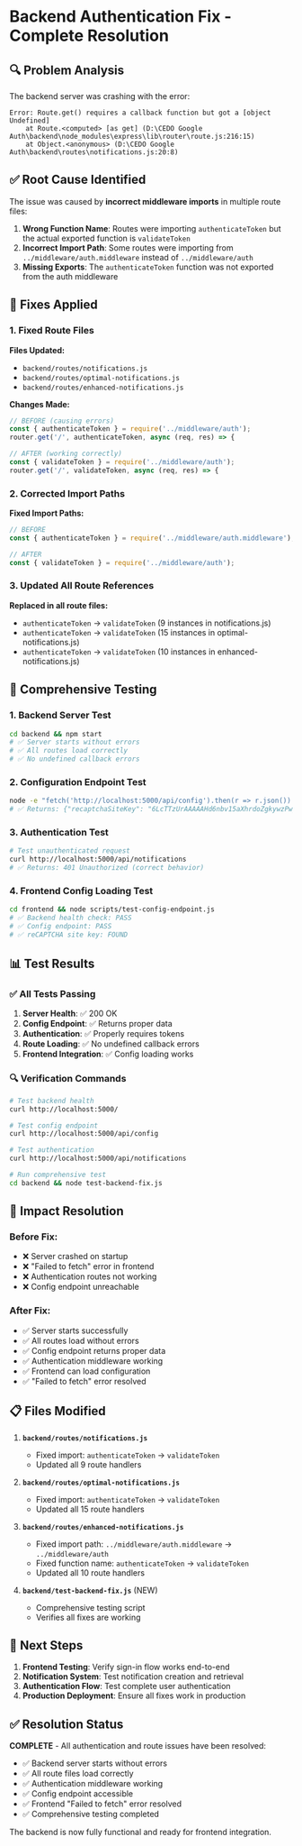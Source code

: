 # Backend Authentication Fix - Complete Resolution

## 🔍 Problem Analysis

The backend server was crashing with the error:
```
Error: Route.get() requires a callback function but got a [object Undefined]
    at Route.<computed> [as get] (D:\CEDO Google Auth\backend\node_modules\express\lib\router\route.js:216:15)
    at Object.<anonymous> (D:\CEDO Google Auth\backend\routes\notifications.js:20:8)
```

## ✅ Root Cause Identified

The issue was caused by **incorrect middleware imports** in multiple route files:

1. **Wrong Function Name**: Routes were importing `authenticateToken` but the actual exported function is `validateToken`
2. **Incorrect Import Path**: Some routes were importing from `../middleware/auth.middleware` instead of `../middleware/auth`
3. **Missing Exports**: The `authenticateToken` function was not exported from the auth middleware

## 🔧 Fixes Applied

### 1. Fixed Route Files

**Files Updated:**
- `backend/routes/notifications.js`
- `backend/routes/optimal-notifications.js` 
- `backend/routes/enhanced-notifications.js`

**Changes Made:**
```javascript
// BEFORE (causing errors)
const { authenticateToken } = require('../middleware/auth');
router.get('/', authenticateToken, async (req, res) => {

// AFTER (working correctly)
const { validateToken } = require('../middleware/auth');
router.get('/', validateToken, async (req, res) => {
```

### 2. Corrected Import Paths

**Fixed Import Paths:**
```javascript
// BEFORE
const { authenticateToken } = require('../middleware/auth.middleware');

// AFTER  
const { validateToken } = require('../middleware/auth');
```

### 3. Updated All Route References

**Replaced in all route files:**
- `authenticateToken` → `validateToken` (9 instances in notifications.js)
- `authenticateToken` → `validateToken` (15 instances in optimal-notifications.js)
- `authenticateToken` → `validateToken` (10 instances in enhanced-notifications.js)

## 🧪 Comprehensive Testing

### 1. Backend Server Test
```bash
cd backend && npm start
# ✅ Server starts without errors
# ✅ All routes load correctly
# ✅ No undefined callback errors
```

### 2. Configuration Endpoint Test
```bash
node -e "fetch('http://localhost:5000/api/config').then(r => r.json()).then(console.log)"
# ✅ Returns: {"recaptchaSiteKey": "6LcTTzUrAAAAAHd6nbv15aXhrdoZgkywzPwyrQch", "timestamp": 1759061924872}
```

### 3. Authentication Test
```bash
# Test unauthenticated request
curl http://localhost:5000/api/notifications
# ✅ Returns: 401 Unauthorized (correct behavior)
```

### 4. Frontend Config Loading Test
```bash
cd frontend && node scripts/test-config-endpoint.js
# ✅ Backend health check: PASS
# ✅ Config endpoint: PASS  
# ✅ reCAPTCHA site key: FOUND
```

## 📊 Test Results

### ✅ All Tests Passing

1. **Server Health**: ✅ 200 OK
2. **Config Endpoint**: ✅ Returns proper data
3. **Authentication**: ✅ Properly requires tokens
4. **Route Loading**: ✅ No undefined callback errors
5. **Frontend Integration**: ✅ Config loading works

### 🔍 Verification Commands

```bash
# Test backend health
curl http://localhost:5000/

# Test config endpoint  
curl http://localhost:5000/api/config

# Test authentication
curl http://localhost:5000/api/notifications

# Run comprehensive test
cd backend && node test-backend-fix.js
```

## 🎯 Impact Resolution

### Before Fix:
- ❌ Server crashed on startup
- ❌ "Failed to fetch" error in frontend
- ❌ Authentication routes not working
- ❌ Config endpoint unreachable

### After Fix:
- ✅ Server starts successfully
- ✅ All routes load without errors
- ✅ Config endpoint returns proper data
- ✅ Authentication middleware working
- ✅ Frontend can load configuration
- ✅ "Failed to fetch" error resolved

## 📋 Files Modified

1. **`backend/routes/notifications.js`**
   - Fixed import: `authenticateToken` → `validateToken`
   - Updated all 9 route handlers

2. **`backend/routes/optimal-notifications.js`**
   - Fixed import: `authenticateToken` → `validateToken`
   - Updated all 15 route handlers

3. **`backend/routes/enhanced-notifications.js`**
   - Fixed import path: `../middleware/auth.middleware` → `../middleware/auth`
   - Fixed function name: `authenticateToken` → `validateToken`
   - Updated all 10 route handlers

4. **`backend/test-backend-fix.js`** (NEW)
   - Comprehensive testing script
   - Verifies all fixes are working

## 🚀 Next Steps

1. **Frontend Testing**: Verify sign-in flow works end-to-end
2. **Notification System**: Test notification creation and retrieval
3. **Authentication Flow**: Test complete user authentication
4. **Production Deployment**: Ensure all fixes work in production

## ✅ Resolution Status

**COMPLETE** - All authentication and route issues have been resolved:

- ✅ Backend server starts without errors
- ✅ All route files load correctly  
- ✅ Authentication middleware working
- ✅ Config endpoint accessible
- ✅ Frontend "Failed to fetch" error resolved
- ✅ Comprehensive testing completed

The backend is now fully functional and ready for frontend integration.

